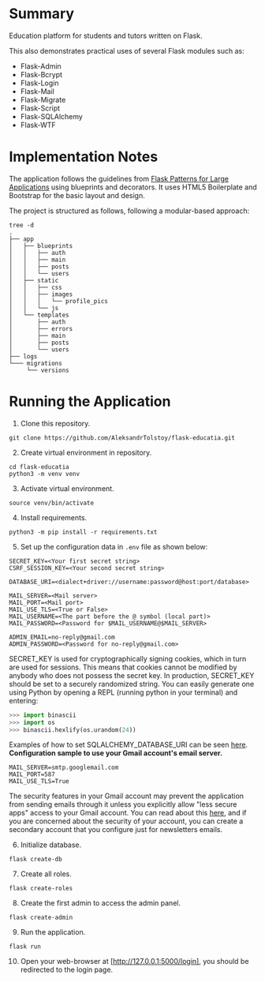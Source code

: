 # Summary
Education platform for students and tutors written on Flask. 

This also demonstrates practical uses of several Flask modules such as:
* Flask-Admin
* Flask-Bcrypt
* Flask-Login
* Flask-Mail
* Flask-Migrate
* Flask-Script
* Flask-SQLAlchemy
* Flask-WTF

# Implementation Notes
The application follows the guidelines from [Flask Patterns for Large Applications](http://flask.pocoo.org/docs/patterns/packages/) using blueprints and decorators. It uses HTML5 Boilerplate and Bootstrap for the basic layout and design.

The project is structured as follows, following a modular-based approach:  
```
tree -d
.
├── app
│   ├── blueprints
│   │   ├── auth
│   │   ├── main
│   │   ├── posts
│   │   └── users
│   ├── static
│   │   ├── css
│   │   ├── images
│   │   │   └── profile_pics
│   │   └── js
│   └── templates
│       ├── auth
│       ├── errors
│       ├── main
│       ├── posts
│       └── users
├── logs
└─── migrations
     └── versions
```
# Running the Application
1. Clone this repository.  
```
git clone https://github.com/AleksandrTolstoy/flask-educatia.git
```  
2. Create virtual environment in repository.  
```
cd flask-educatia
python3 -m venv venv
```  
3. Activate virtual environment.  
```
source venv/bin/activate
```  
4. Install requirements.  
```
python3 -m pip install -r requirements.txt
```  
5. Set up the configuration data in ```.env``` file as shown below:   
```
SECRET_KEY=<Your first secret string>
CSRF_SESSION_KEY=<Your second secret string>

DATABASE_URI=<dialect+driver://username:password@host:port/database>

MAIL_SERVER=<Mail server>
MAIL_PORT=<Mail port>
MAIL_USE_TLS=<True or False>
MAIL_USERNAME=<The part before the @ symbol (local part)>
MAIL_PASSWORD=<Password for $MAIL_USERNAME@$MAIL_SERVER>

ADMIN_EMAIL=no-reply@gmail.com
ADMIN_PASSWORD=<Password for no-reply@gmail.com>
```  
SECRET_KEY is used for cryptographically signing cookies, which in turn are used for sessions. This means that cookies cannot be modified by anybody who does not possess the secret key. In production, SECRET_KEY should be set to a securely randomized string. You can easily generate one using Python by opening a REPL (running python in your terminal) and entering:  
```python
>>> import binascii
>>> import os
>>> binascii.hexlify(os.urandom(24))
```
Examples of how to set SQLALCHEMY_DATABASE_URI can be seen [here](https://flask-sqlalchemy.palletsprojects.com/en/2.x/config/ "Flask-Sqlalchemy documentation").  
**Configuration sample to use your Gmail account's email server.**  
```
MAIL_SERVER=smtp.googlemail.com
MAIL_PORT=587
MAIL_USE_TLS=True
```
The security features in your Gmail account may prevent the application from sending emails through it unless you explicitly allow "less secure apps" access to your Gmail account. You can read about this [here](https://support.google.com/accounts/answer/6010255?hl=en), and if you are   concerned about the security of your account, you can create a secondary account that you configure just for newsletters emails. 

6. Initialize database.  
```
flask create-db
```  
7. Create all roles.  
```
flask create-roles
```  
8. Create the first admin to access the admin panel.  
```
flask create-admin
```  
9. Run the application.  
```
flask run
```  
10. Open your web-browser at [http://127.0.0.1:5000/login], you should be redirected to the login page.  
